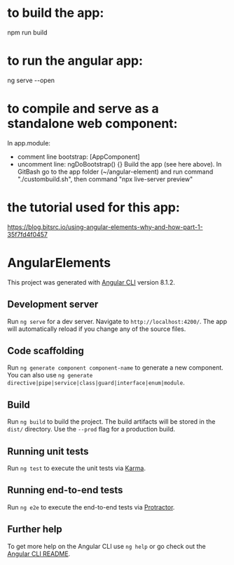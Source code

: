# to build the app:
npm run build

# to run the angular app:
ng serve --open

# to compile and serve as a standalone web component:
In app.module:
  - comment line 
  bootstrap: [AppComponent]
  - uncomment line:
  ngDoBootstrap() {}
Build the app (see here above).
In GitBash go to the app folder (~/angular-element) and run command "./custombuild.sh", then command "npx live-server preview"


# the tutorial used for this app:
https://blog.bitsrc.io/using-angular-elements-why-and-how-part-1-35f7fd4f0457



# AngularElements

This project was generated with [Angular CLI](https://github.com/angular/angular-cli) version 8.1.2.

## Development server

Run `ng serve` for a dev server. Navigate to `http://localhost:4200/`. The app will automatically reload if you change any of the source files.

## Code scaffolding

Run `ng generate component component-name` to generate a new component. You can also use `ng generate directive|pipe|service|class|guard|interface|enum|module`.

## Build

Run `ng build` to build the project. The build artifacts will be stored in the `dist/` directory. Use the `--prod` flag for a production build.

## Running unit tests

Run `ng test` to execute the unit tests via [Karma](https://karma-runner.github.io).

## Running end-to-end tests

Run `ng e2e` to execute the end-to-end tests via [Protractor](http://www.protractortest.org/).

## Further help

To get more help on the Angular CLI use `ng help` or go check out the [Angular CLI README](https://github.com/angular/angular-cli/blob/master/README.md).
